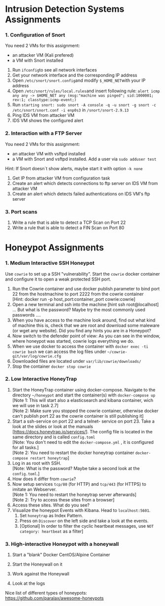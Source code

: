 # Intrusion Detection Systems Assignments
### 1. Configuration of Snort
You need 2 VMs for this assignment:
- an attacker VM (Kali prefered)
- a VM with Snort installed

1. Run `ifconfig`to see all network interfaces
2. Get your network interface and the corresponding IP address
3. Open `/etc/snort/snort.config`and modify `$_HOME_NET`with your IP address
4. Open `/etc/snort/rules/local.rules`and insert following rule: `alert icmp any any -> $HOME_NET any (msg:"machine was pinged"; sid:1000001; rev:1; classtype:icmp-event;)`
5. Run `starting snort: sudo snort -A console -q -u snort -g snort -c /etc/snort/snort.conf -i enp0s3` in `/snort/snort-2.9.13`
6. Ping IDS VM from attacker VM
7. IDS VM shows the configured alert

### 2. Interaction with a FTP Server
You need 2 VMs for this assignment:
- an attacker VM with vsftpd installed
- a VM with Snort and vsftpd installed. Add a user via `sudo adduser test`

Hint: If Snort doesn´t show alerts, maybe start it with option `-k none`

1. Get IP from attacker VM from configuration task
2. Create an alert which detects connections to ftp server on IDS VM  from attacker VM
3. Create an alert which detects failed authentications on IDS VM's ftp server

### 3. Port scans
1. Write a rule that is able to detect a TCP Scan on Port 22
2. Write a rule that is able to detect a FIN Scan on Port 80




# Honeypot Assignments

### 1. Medium Interactive SSH Honeypot

Use `cowrie`  to set up a SSH "vulnerability".  Start the `cowrie`  docker container and configure it to open  a weak protected SSH port.

1. Run the Cowrie container and use docker publish parameter to bind port 22 from the hostmachine to port 2222 from the cowrie container <br> [Hint: docker run -p host_port:container_port cowrie:cowrie]
2. Open a new terminal and ssh into the machine [hint ssh root@localhost] ... But what is the password? Maybe try the most commonly used passwords ....
3. When you have access to the machine look around, find out what kind of machine this is, check that we are root and download some maleware (or wget any website). Did you find any hints you are in a Honeypot?
5. Now switch to the defender point of view: As you can see in the window,  where honeypot was started, cowrie logs everything we do.
6. When we use docker to access the container with `docker exec -ti cowrie bash` we can access the log files under `~/cowrie-git/var/log/cowrie.cfg`
7. Downloaded files are located under `var/lib/cowrie/downloads/`
7. Stop the container `docker stop cowrie`

### 2. Low Interactive HoneyTrap

1. Start the HoneyTrap container using docker-compose. Navigate to the directory `~/honeypot` and start the container(s) with `docker-compose up`  <br>[Note 1: This will start also a elasticsearch and kibana container, wich we will use in task 2.7]<br>[Note 2: Make sure you stopped the cowrie container, otherwise docker can't publish port 22 as the cowrie container is still publishing it]
2. Start a ssh-service on port 22 and a telnet- service on port 23. Take a look at the slides or look at the manuals [<https://docs.honeytrap.io/services/>]. The config file is located in the same directory and is  called `config.toml` <br>[Note: You don't need to edit the `docker-compose.yml` , it is configured for all tasks.]<br>[Note 2: You need to restart the docker honeytrap container `docker-compose restart honeytrap`]
3. Log in as root with SSH.<br>[Note: What is the password? Maybe take a second look at the `config.toml`.]
4. How does it differ from `cowrie`?
5. Now setup services `tcp/80` (for HTTP) and `tcp/443` (for HTTPS) to imitate an Webserver.<br>[Note 1: You need to restart the honeytrap server afterwards]<br>[Note 2: Try to access these sites from a browser]
6. Access these sites. What do you see?
7. Visualize the honeypot Events with Kibana. Head to `localhost:5601`.
   1. Set `honeytrap`  as Index Pattern.
   2. Press on `Discover` on the left side and take a look at the events.
   3. [Optional] In order to filter the cyclic heartbeat messages, use `NOT category: heartbeat` as a filter]



### 3. High-interactive Honeypot with a honeywall

1. Start a "blank" Docker CentOS/Alpine Container 

2. Start the Honeywall on it

3. Work against the Honeywall

4. Look at the logs

   

Nice list of different types of honeypots:  https://github.com/paralax/awesome-honeypots

